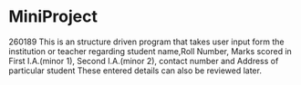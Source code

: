 # MiniProject
260189
This is an structure driven program that takes user input form the institution or teacher regarding student name,Roll Number, Marks scored in First I.A.(minor 1),             Second I.A.(minor 2), contact number and Address of particular student These entered details can also be reviewed later. 


